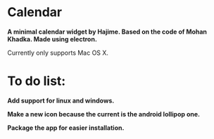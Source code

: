 # Calendar

**A minimal calendar widget by Hajime. Based on the code of Mohan Khadka. Made using electron.**

Currently only supports Mac OS X.

# To do list: 
**Add support for linux and windows.**

**Make a new icon because the current is the android lollipop one.**

**Package the app for easier installation.**
           

